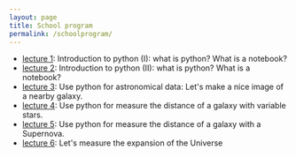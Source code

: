 ```yaml
---
layout: page
title: School program
permalink: /schoolprogram/
---
```


* [lecture 1](notebook/lecture1/): Introduction to python (I):  what is python? What is a notebook?
* [lecture 2](notebook/lecture2/): Introduction to python (II):  what is python? What is a notebook?
* [lecture 3](notebook/lecture3/): Use python for astronomical data: Let's make a nice image of a nearby galaxy.
* [lecture 4](notebook/lecture4/): Use python for measure the distance of a galaxy with variable stars.
* [lecture 5](notebook/lecture5/): Use python for measure the distance of a galaxy with a Supernova.
* [lecture 6](notebook/lecture6/): Let's measure the expansion of the Universe

